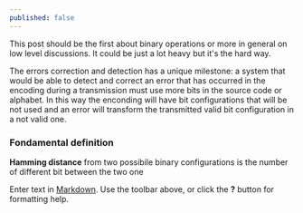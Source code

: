 ```yaml
---
published: false
---
```

This post should be the first about binary operations or more in general on low level discussions. It could be just a lot heavy but it's the hard way.

The errors correction and detection has a unique milestone: a system that would be able to detect and correct
an error that has occurred in the encoding during a transmission must use more bits in the source code or alphabet.
In this way the enconding will have bit configurations that will be not used and an error will transform the
transmitted valid bit configuration in a not valid one.

### Fondamental definition

**Hamming distance** from two possibile binary configurations is the number of different bit between the two one


Enter text in [Markdown](http://daringfireball.net/projects/markdown/). Use the toolbar above, or click the **?** button for formatting help.
